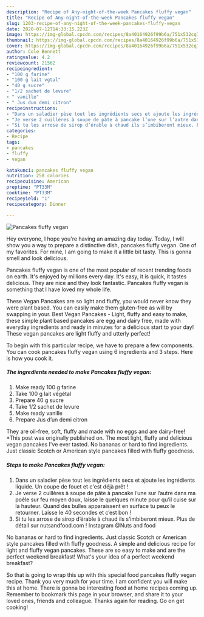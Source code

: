 ```yaml
---
description: "Recipe of Any-night-of-the-week Pancakes fluffy vegan"
title: "Recipe of Any-night-of-the-week Pancakes fluffy vegan"
slug: 1203-recipe-of-any-night-of-the-week-pancakes-fluffy-vegan
date: 2020-07-12T14:33:15.223Z
image: https://img-global.cpcdn.com/recipes/8a40164926f99b6a/751x532cq70/pancakes-fluffy-vegan-photo-principale-de-la-recette.jpg
thumbnail: https://img-global.cpcdn.com/recipes/8a40164926f99b6a/751x532cq70/pancakes-fluffy-vegan-photo-principale-de-la-recette.jpg
cover: https://img-global.cpcdn.com/recipes/8a40164926f99b6a/751x532cq70/pancakes-fluffy-vegan-photo-principale-de-la-recette.jpg
author: Cole Bennett
ratingvalue: 4.2
reviewcount: 21562
recipeingredient:
- "100 g farine"
- "100 g lait vgtal"
- "40 g sucre"
- "1/2 sachet de levure"
- " vanille"
- " Jus dun demi citron"
recipeinstructions:
- "Dans un saladier pèse tout les ingrédients secs et ajoute les ingrédients liquide. Un coupe de fouet et c&#39;est déjà prêt !"
- "Je verse 2 cuillères à soupe de pâte à pancake l’une sur l’autre dans ma poêle sur feu moyen doux, laisse le quelques minute pour qu’il cuise sur la hauteur. Quand des bulles apparaissent en surface tu peux le retourner. Laisse le 40 secondes et c’est bon !"
- "Si tu les arrose de sirop d’érable à chaud ils s’imbiberont mieux. Plus de détail sur nutsandfood.com ! Instagram @Nuts and food"
categories:
- Recipe
tags:
- pancakes
- fluffy
- vegan

katakunci: pancakes fluffy vegan 
nutrition: 258 calories
recipecuisine: American
preptime: "PT33M"
cooktime: "PT33M"
recipeyield: "1"
recipecategory: Dinner

---
```



![Pancakes fluffy vegan](https://img-global.cpcdn.com/recipes/8a40164926f99b6a/751x532cq70/pancakes-fluffy-vegan-photo-principale-de-la-recette.jpg)

Hey everyone, I hope you're having an amazing day today. Today, I will show you a way to prepare a distinctive dish, pancakes fluffy vegan. One of my favorites. For mine, I am going to make it a little bit tasty. This is gonna smell and look delicious.

Pancakes fluffy vegan is one of the most popular of recent trending foods on earth. It's enjoyed by millions every day. It's easy, it is quick, it tastes delicious. They are nice and they look fantastic. Pancakes fluffy vegan is something that I have loved my whole life.

These Vegan Pancakes are so light and fluffy, you would never know they were plant based. You can easily make them gluten-free as will by swapping in your. Best Vegan Pancakes - Light, fluffy and easy to make, these simple plant based pancakes are egg and dairy free, made with everyday ingredients and ready in minutes for a delicious start to your day! These vegan pancakes are light fluffy and utterly perfect!


To begin with this particular recipe, we have to prepare a few components. You can cook pancakes fluffy vegan using 6 ingredients and 3 steps. Here is how you cook it.

<!--inarticleads1-->

##### The ingredients needed to make Pancakes fluffy vegan:

1. Make ready 100 g farine
1. Take 100 g lait végétal
1. Prepare 40 g sucre
1. Take 1/2 sachet de levure
1. Make ready  vanille
1. Prepare  Jus d’un demi citron


They are oil-free, soft, fluffy and made with no eggs and are dairy-free! *This post was originally published on. The most light, fluffy and delicious vegan pancakes I&#39;ve ever tasted. No bananas or hard to find ingredients. Just classic Scotch or American style pancakes filled with fluffy goodness. 

<!--inarticleads2-->

##### Steps to make Pancakes fluffy vegan:

1. Dans un saladier pèse tout les ingrédients secs et ajoute les ingrédients liquide. Un coupe de fouet et c&#39;est déjà prêt !
1. Je verse 2 cuillères à soupe de pâte à pancake l’une sur l’autre dans ma poêle sur feu moyen doux, laisse le quelques minute pour qu’il cuise sur la hauteur. Quand des bulles apparaissent en surface tu peux le retourner. Laisse le 40 secondes et c’est bon !
1. Si tu les arrose de sirop d’érable à chaud ils s’imbiberont mieux. Plus de détail sur nutsandfood.com ! Instagram @Nuts and food


No bananas or hard to find ingredients. Just classic Scotch or American style pancakes filled with fluffy goodness. A simple and delicious recipe for light and fluffy vegan pancakes. These are so easy to make and are the perfect weekend breakfast! What&#39;s your idea of a perfect weekend breakfast? 

So that is going to wrap this up with this special food pancakes fluffy vegan recipe. Thank you very much for your time. I am confident you will make this at home. There is gonna be interesting food at home recipes coming up. Remember to bookmark this page in your browser, and share it to your loved ones, friends and colleague. Thanks again for reading. Go on get cooking!

